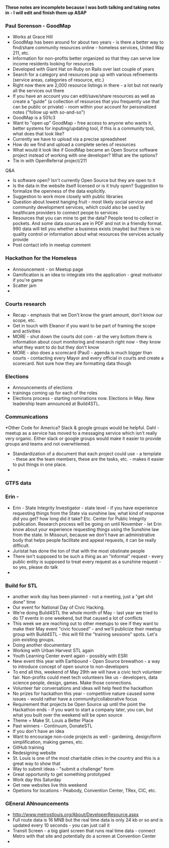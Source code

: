 **These notes are incomplete because I was both talking and taking notes in - I will edit and finish them up ASAP**

### Paul Sorenson - GoodMap

* Works at Grace Hill
* GoodMap has been around for about two years - is there a better way to find/share community resources online - homeless services, United Way 211, etc.
* Information for non-profits better organized so that they can serve low income residents looking for resources
* Developed with Giant Hat on Ruby on Rails over last couple of years
* Search for a category and resources pop up with various refinements (service areas, categories of resource, etc.)
* Right now there are 2,000 resource listings in there - a lot but not nearly all the services out there
* If you have an account you can edit/save/share resources as well as create a "guide" (a collection of resources that you frequently use that can be public or private) - room within your account for personalized notes ("follow up with so-and-so")
* GoodMap is a 501c3
* Want to "open up" GoodMap - free access to anyone who wants it, better systems for inputing/updating tool, if this is a community tool, what does that look like?
* Currently we have to upload via a precise spreadsheet
* How do we find and upload a complete series of resources
* What would it look like if GoodMap became an Open Source software project instead of working with one developer?  What are the options?
* Tie in with OpenReferral project/211

Q&A
* Is software open? Isn't currently Open Source but they are open to it
* Is the data in the website itself licensed or is it truly open?  Suggestion to formalize the openness of the data explicitly.
* Suggestion to work more closely with public libraries
* Question about lowest hanging fruit - most likely social service and community development services, which could also be used by healthcare providers to connect peope to services
* Resources that you can mine to get the data?  People tend to collect in pockets. And some data sources are in PDF and not in a friendly format.  990 data will tell you whether a business exists (maybe) but there is no quality control or information about what resources the services actually provide
* Post contact info in meetup comment

### Hackathon for the Homeless
* Announcement - on Meetup page
* Gamification is an idea to integrate into the application - great motivator if you're game
* Scatter jam
* 
### Courts research

* Recap - emphasis that we Don't know the grant amount, don't know our scope, etc.
* Get in touch with Eleanor if you want to be part of framing the scope and activities
* MORE - shut down the courts dot com - at the very bottom there is information about court monitoring and research right now - they know what they want to do but they don't know 
* MORE - also does a scorecard (Paul) - agenda is much bigger than courts - contacting every  Mayor and every official in courts and create a scorecard.  Not sure how they are formatting data though

### Elections

* Announcements of elections
* trainings coming up for each of the roles
* Elections process - starting nominations now.  Elections in May.  New leadership team announced at Build4STL.

### Communications

*Other Code for America? Slack & google groups would be helpful.  Dahl - meetup as a service has moved to a messaging service which isn't really very organic.  Either slack or google groups would make it easier to provide groups and teams and not overwhlemed.  
* Standardization of a document that each project could use - a template - these are the team members, these are the tasks, etc. - makes it easier to put things in one place.
* 
### GTFS data 

### Erin - 

* Erin  - State Integrity Investigator - state level - if you have experience requesting things from the State via sunshine law, what kind of response did you get?  how long did it take?  Etc.  Center for Public Integrity publication.  Research process will be going on until November - let Erin know about your experience requesting things using the Sunshine law from the state.  In Missouri, because we don't have an administrative body that helps people facilitate and appeal requests, it can be really difficult.
* Juristat has done the ton of that with the most obstinate people
* There isn't supposed to be such a thing as an "informal" request - every public entity is supposed to treat every request as a sunshine request - so yes, please do talk
* 

### Build for STL

* another work day has been planned - not a meeting, just a "get shit done" time
* Our event for National Day of Civic Hacking.
* We're doing Bulid4STL the whole month of May - last year we tried to do 17 events in one weekend, but that caused a lot of conflicts
* This week we are reaching out to other meetups to see if they want to make their May event "civic focused" - and we'll publicize their meetup group with Build4STL - this will fill the "training sessions" spots.  Let's join existing groups.
* Doing another documentary
* Working with Urban Harvest STL again
* Youth Learning Center event again - possibly with ESRI
* New event this year with Earhbound - Open Source brewathon - a way to introduce concept of open source to non-developers
* To end all this, weekend of May 29th we will have a civic tech volunteer fair.  Non-profits could meet tech volunteers like us - developers, data science people, design, games.  Make those connections.
* Volunteer fair conversations and ideas will help feed the hackathon
* No prizes for hackathon this year - competitive nature caused some issues - would rather have a community/collaborative focus
* Requirement that projects be Open Source up until the point the Hackathon ends - if you want to start a company later, you can, but what you built over the weekend will be open source
* Theme = Make St. Louis a Better Place
* Past winners - Continuum, DonateSTL
* If you don't have an idea
* Want to encourage non-code projects as well - gardening, design/form simplification, making games, etc.
* GitHub training
* Redesigning website
* St. Louis is one of the most charitable cities in the country and this is a great way to show that
* Way to submit ideas - "submit a challenge" form
* Great opportunity to get something prototyped
* Work day this Saturday
* Get new websites live this weekend
* Opetions for locations - Peabody, Convention Center, TRex, CIC, etc.

### GEneral ANnouncements

* http://www.metrostlouis.org/About/DeveloperResource.aspx
* Full route data is 16 MNB but the real time data is only 24 kb or so and is updated every 10 seconds - you can just call it
* Transit Screen - a big giant screen that runs real time data - connect Metro with that site and potentially do a screen at Convention Center
* 

